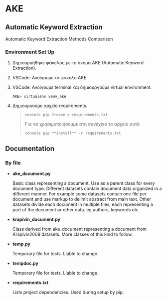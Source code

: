 # AKE
## Automatic Keyword Extraction

Automatic Keyword Extraction Methods Comparison

### Environment Set Up

1. Δημιουργήθηκε φάκελος με το όνομα AKE (Automatic Keyword Extraction).

2. VSCode: Ανοίγουμε το φάκελο AKE.

3. VSCode: Ανοίγουμε terminal και δημιουργούμε virtual environment.

   ```console
   AKE> virtualenv venv_ake
   ```

4. Δημιουργούμε αρχείο requirements.

   > ```
   > console pip freeze > requirements.txt
   > ```
   >
   > Για να χρησιμοποιήσουμε στη συνέχεια το αρχείο αυτό
   >
   > ```
   > console pip **install** -r requirements.txt
   > ```
   >
   > 

## Documentation

### By file

* **ake_document.py**

  Basic class representing a document. Use as a parent class for every document type. Different datasets contain document data organized in a different manner. For example some datasets contain one file per document and use markup to delimit abstract from main text. Other datasets divide each document in multiple files, each representing a part of the document or other data. eg authors, keywords etc

* **krapivin_document.py**

  Class derived from ake_document representing a document from Krapivin2009 datasets. More classes of this kind to follow.

* **temp.py**

  Temporary file for tests. Liable to change. 

* **tempdoc.py**

  Temporary file for tests. Liable to change.

* **requirements.txt**

  Lists project dependencies. Used during setup by pip.
